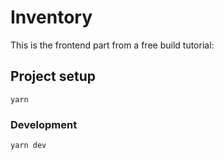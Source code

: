# Inventory

This is the frontend part from a free build tutorial: 


## Project setup
```
yarn
```

### Development
```
yarn dev
```
